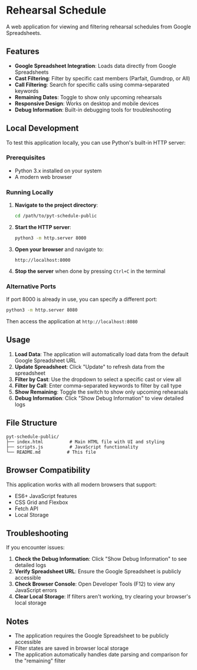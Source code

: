 # Rehearsal Schedule

A web application for viewing and filtering rehearsal schedules from Google Spreadsheets.

## Features

- **Google Spreadsheet Integration**: Loads data directly from Google Spreadsheets
- **Cast Filtering**: Filter by specific cast members (Parfait, Gumdrop, or All)
- **Call Filtering**: Search for specific calls using comma-separated keywords
- **Remaining Dates**: Toggle to show only upcoming rehearsals
- **Responsive Design**: Works on desktop and mobile devices
- **Debug Information**: Built-in debugging tools for troubleshooting

## Local Development

To test this application locally, you can use Python's built-in HTTP server:

### Prerequisites

- Python 3.x installed on your system
- A modern web browser

### Running Locally

1. **Navigate to the project directory**:
   ```bash
   cd /path/to/pyt-schedule-public
   ```

2. **Start the HTTP server**:
   ```bash
   python3 -m http.server 8000
   ```

3. **Open your browser** and navigate to:
   ```
   http://localhost:8000
   ```

4. **Stop the server** when done by pressing `Ctrl+C` in the terminal

### Alternative Ports

If port 8000 is already in use, you can specify a different port:

```bash
python3 -m http.server 8080
```

Then access the application at `http://localhost:8080`

## Usage

1. **Load Data**: The application will automatically load data from the default Google Spreadsheet URL
2. **Update Spreadsheet**: Click "Update" to refresh data from the spreadsheet
3. **Filter by Cast**: Use the dropdown to select a specific cast or view all
4. **Filter by Call**: Enter comma-separated keywords to filter by call type
5. **Show Remaining**: Toggle the switch to show only upcoming rehearsals
6. **Debug Information**: Click "Show Debug Information" to view detailed logs

## File Structure

```
pyt-schedule-public/
├── index.html          # Main HTML file with UI and styling
├── scripts.js          # JavaScript functionality
└── README.md          # This file
```

## Browser Compatibility

This application works with all modern browsers that support:
- ES6+ JavaScript features
- CSS Grid and Flexbox
- Fetch API
- Local Storage

## Troubleshooting

If you encounter issues:

1. **Check the Debug Information**: Click "Show Debug Information" to see detailed logs
2. **Verify Spreadsheet URL**: Ensure the Google Spreadsheet is publicly accessible
3. **Check Browser Console**: Open Developer Tools (F12) to view any JavaScript errors
4. **Clear Local Storage**: If filters aren't working, try clearing your browser's local storage

## Notes

- The application requires the Google Spreadsheet to be publicly accessible
- Filter states are saved in browser local storage
- The application automatically handles date parsing and comparison for the "remaining" filter

